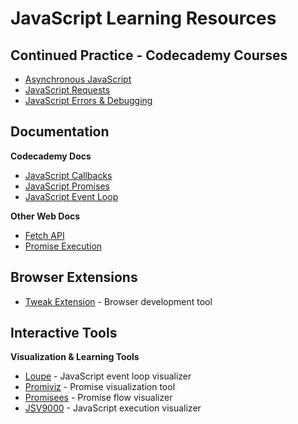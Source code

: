 # JavaScript Learning Resources

## **Continued Practice - Codecademy Courses**

- [Asynchronous JavaScript](https://www.codecademy.com/learn/asynchronous-javascript)
- [JavaScript Requests](https://www.codecademy.com/learn/learn-javascript-requests)
- [JavaScript Errors & Debugging](https://www.codecademy.com/learn/javascript-errors-debugging)

## Documentation

**Codecademy Docs**

- [JavaScript Callbacks](https://www.codecademy.com/resources/docs/javascript/callbacks)
- [JavaScript Promises](https://www.codecademy.com/resources/docs/javascript/promise)
- [JavaScript Event Loop](https://www.codecademy.com/resources/docs/javascript/event-loop)

**Other Web Docs**

- [Fetch API](https://developer.mozilla.org/en-US/docs/Web/API/Fetch_API)
- [Promise Execution](https://www.lydiahallie.com/blog/promise-execution)

## Browser Extensions

- [Tweak Extension](https://tweak-extension.com/) - Browser development tool

## Interactive Tools

**Visualization & Learning Tools**

- [Loupe](http://latentflip.com/loupe/) - JavaScript event loop visualizer
- [Promiviz](https://promiviz.vercel.app/) - Promise visualization tool
- [Promisees](https://bevacqua.github.io/promisees/) - Promise flow visualizer
- [JSV9000](https://www.jsv9000.app/) - JavaScript execution visualizer
